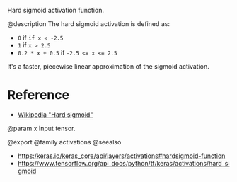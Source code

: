 Hard sigmoid activation function.

@description
The hard sigmoid activation is defined as:

- `0` if `if x < -2.5`
- `1` if `x > 2.5`
- `0.2 * x + 0.5` if `-2.5 <= x <= 2.5`

It's a faster, piecewise linear approximation
of the sigmoid activation.

# Reference
- [Wikipedia "Hard sigmoid"](https://en.wikipedia.org/wiki/Hard_sigmoid)

@param x
Input tensor.

@export
@family activations
@seealso
+ <https:/keras.io/keras_core/api/layers/activations#hardsigmoid-function>
+ <https://www.tensorflow.org/api_docs/python/tf/keras/activations/hard_sigmoid>
